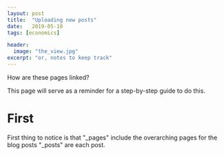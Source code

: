 ```yaml
---
layout: post
title:  "Uploading new posts"
date:   2019-05-10
tags: [economics]

header:
  image: "the_view.jpg"
excerpt: "or, notes to keep track"
---
```


How are these pages linked?

This page will serve as a reminder for a step-by-step guide to do this.  

# First
First thing to notice is that "_pages" include the overarching pages for the blog posts
"_posts" are each post.  

